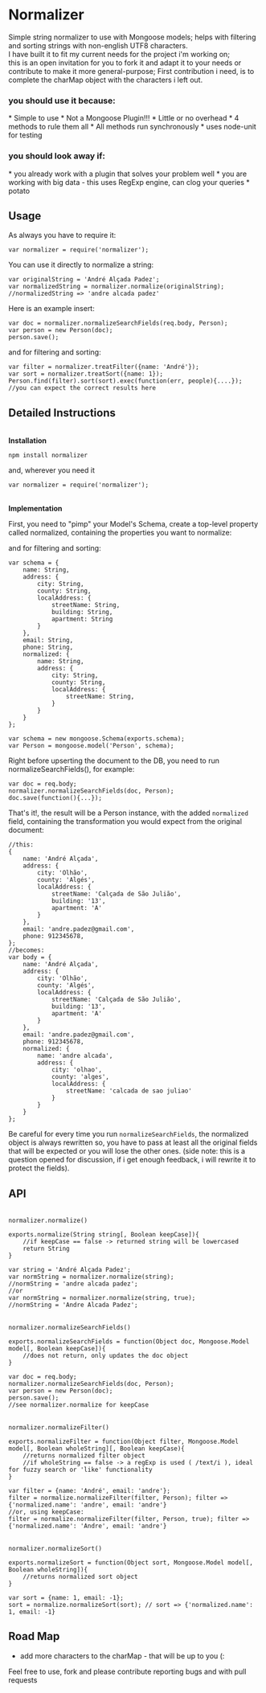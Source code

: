 Normalizer
========

Simple string normalizer to use with Mongoose models; helps with filtering and sorting strings with non-english UTF8 characters.   
I have built it to fit my current needs for the project i'm working on;   
this is an open invitation for you to fork it and adapt it to your needs or contribute to make it more general-purpose;
First contribution i need, is to complete the charMap object with the characters i left out.

<h3>you should use it because:</h3>
* Simple to use
* Not a Mongoose Plugin!!!
* Little or no overhead
* 4 methods to rule them all
* All methods run synchronously 
* uses node-unit for testing

<h3>you should look away if:</h3>
* you already work with a plugin that solves your problem well
* you are working with big data - this uses RegExp engine, can clog your queries
* potato

Usage
-----

As always you have to require it:

    var normalizer = require('normalizer');

You can use it directly to normalize a string:

    var originalString = 'André Alçada Padez';
    var normalizedString = normalizer.normalize(originalString);
    //normalizedString => 'andre alcada padez'
    
Here is an example insert:

    var doc = normalizer.normalizeSearchFields(req.body, Person);    
    var person = new Person(doc);
    person.save();
    
and for filtering and sorting:
    
    var filter = normalizer.treatFilter({name: 'André'});
    var sort = normalizer.treatSort({name: 1});
    Person.find(filter).sort(sort).exec(function(err, people){....});
    //you can expect the correct results here


Detailed Instructions
-----
<br>
<b>Installation</b>
    
    npm install normalizer
and, wherever you need it
    
    var normalizer = require('normalizer');

<br>
<b>Implementation</b>

First, you need to "pimp" your Model's Schema, create a top-level property called normalized, containing the properties you want to normalize:

and for filtering and sorting:
    
   
    var schema = {
        name: String,
        address: {
            city: String,
            county: String,
            localAddress: {
                streetName: String,
                building: String,
                apartment: String
            }
        },
        email: String,
        phone: String,
        normalized: {
            name: String, 
            address: {
                city: String,
                county: String,
                localAddress: {
                    streetName: String,
                }
            }
        }
    };
    
    var schema = new mongoose.Schema(exports.schema);
    var Person = mongoose.model('Person', schema);

Right before upserting the document to the DB, you need to run normalizeSearchFields(), for example:
    
    var doc = req.body;
    normalizer.normalizeSearchFields(doc, Person);
    doc.save(function(){...});


That's it!, the result will be a Person instance, with the added <code>normalized</code> field, containing the transformation you would expect from the original document:

    //this:
    {
        name: 'André Alçada',
        address: {
            city: 'Olhão',
            county: 'Algés',
            localAddress: {
                streetName: 'Calçada de São Julião',
                building: '13',
                apartment: 'A'
            }
        },
        email: 'andre.padez@gmail.com',
        phone: 912345678,
    };
    //becomes:
    var body = {
        name: 'André Alçada',
        address: {
            city: 'Olhão',
            county: 'Algés',
            localAddress: {
                streetName: 'Calçada de São Julião',
                building: '13',
                apartment: 'A'
            }
        },
        email: 'andre.padez@gmail.com',
        phone: 912345678,
        normalized: {
            name: 'andre alcada',
            address: {
                city: 'olhao',
                county: 'alges',
                localAddress: {
                    streetName: 'calcada de sao juliao' 
                }
            } 
        }
    };

Be careful for every time you run <code>normalizeSearchFields</code>, the normalized object is always rewritten so, you have to pass at least all the original fields that will be expected or you will lose the other ones. (side note: this is a question opened for discussion, if i get enough feedback, i will rewrite it to protect the fields).


API
-----
<br>
<code>normalizer.normalize()</code>

    exports.normalize(String string[, Boolean keepCase]){
        //if keepCase == false -> returned string will be lowercased 
        return String
    }
    
    var string = 'André Alçada Padez'; 
    var normString = normalizer.normalize(string);
    //normString = 'andre alcada padez';
    //or
    var normString = normalizer.normalize(string, true);
    //normString = 'Andre Alcada Padez';
<br>
<code>normalizer.normalizeSearchFields()</code>

    exports.normalizeSearchFields = function(Object doc, Mongoose.Model model[, Boolean keepCase]){
        //does not return, only updates the doc object
    }
    
    var doc = req.body;
    normalizer.normalizeSearchFields(doc, Person);
    var person = new Person(doc);
    person.save();
    //see normalizer.normalize for keepCase
    
<br>
<code>normalizer.normalizeFilter()</code>

    exports.normalizeFilter = function(Object filter, Mongoose.Model model[, Boolean wholeString][, Boolean keepCase){
        //returns normalized filter object
        //if wholeString == false -> a regExp is used ( /text/i ), ideal for fuzzy search or 'like' functionality 
    }
    
    var filter = {name: 'André', email: 'andre'};
    filter = normalize.normalizeFilter(filter, Person); filter => {'normalized.name': 'andre', email: 'andre'}
    //or, using keepCase:
    filter = normalize.normalizeFilter(filter, Person, true); filter => {'normalized.name': 'Andre', email: 'andre'}
<br>
<code>normalizer.normalizeSort()</code>

    exports.normalizeSort = function(Object sort, Mongoose.Model model[, Boolean wholeString]){
        //returns normalized sort object
    }
    
    var sort = {name: 1, email: -1};
    sort = normalize.normalizeSort(sort); // sort => {'normalized.name': 1, email: -1}

Road Map
-----

<ul>
    <li>add more characters to the charMap - that will be up to you (: </li>
</ul>

Feel free to use, fork and please contribute reporting bugs and with pull requests
